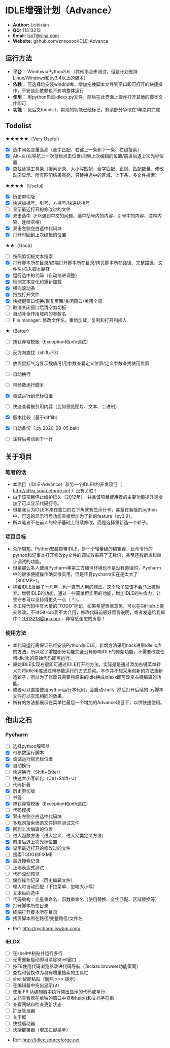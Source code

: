 # IDLE增强计划（Advance）
- __Author:__ Lishixian
- __QQ:__ 11313213
- __Email:__ lsx7@sina.com
- __Website:__ github.com/znsoooo/IDLE-Advance


## 运行方法
- __平台：__ Windows/Python3.6 （其他平台未测试，但是计划支持Linux/Windows和py3.4以上的版本）
- __依赖：__ 可选择地安装windnd库，增加拖拽脚本文件到窗口即可打开的快捷操作，不安装此依赖也不影响整体运行
- __使用：__ 用python启动idlexx.py文件，随后在此界面上操作打开其他的脚本文件即可
- __功能：__ 见后文todolist，实现的功能已经标记，剩余部分争取在1年之内完成


## Todolist

★★★★★（Very Useful）
- [x] 选中同名变量高亮（全字匹配、右键上一条和下一条、右键搜索）
- [x] Alt+左/右导航上一次鼠标点击位置/回到上次编辑的位置/前进后退上次光标位置
- [x] 查找替换工具条（搜索记录、大小写匹配、全字匹配、正则、匹配数量、修改动态显示、所有匹配结果高亮、只替换选中的区域、上下条、多文件搜索）

★★★★（Useful）
- [x] 历史剪切版
- [x] 快速加括号、引号、方括号/快速拆括号
- [ ] 显示最近打开的修改过的文件
- [x] 双击选中（FIX遇到中文的问题、选中括号内的内容、引号中的内容、注释内容、连续空格）
- [x] 双击左侧空白选中代码块
- [x] 打开时回到上次编辑的位置

★★（Good）
- [ ] 按照剪切板文本搜索
- [x] 打开脚本所在目录/终端打开脚本所在目录/拷贝脚本所在路径、完整路径、文件名/插入脚本路径
- [x] 运行选中的代码（自动缩进调整）
- [x] 检测文本变化和重新加载
- [x] 横向滚动条
- [x] 拖拽打开文件
- [x] 快捷键窗口切换/恢复页面/关闭窗口/关闭全部
- [ ] 取消关闭窗口后清空剪切板
- [ ] 自动补全作用域内的参数名
- [ ] File manager: 修改文件名，重新加载，复制和打开和插入

★（Better）
- [ ] 捕获异常模板（Exception和pdb调试）
- [ ] 反方向查找（shift+F3）
- [ ] 放置鼠标气泡显示数值/引用参数查看定义位置/定义参数查找使用位置
- [ ] 自动换行
- [ ] 带参数运行脚本
- [x] 调试运行到光标位置
- [ ] 快速查看被引用内容（比如预览图片、文本、二进制）
- [x] 版本比较（基于difflib）
- [x] 自动备份（.py.2020-08-05.bak）
- [ ] 注释后移动到下一行


## 关于项目

### 笔者的话
- 本项目（IDLE-Advance）和另一个IDLEX的开发项目（ http://idlex.sourceforge.net ）没有关联！
- 由于该项目停止维护已久（2012年），并且该项目使用者的主要功能提升是增加了可以显示代码行号。
- 但是我认为IDLE本来在窗口的右下角就有显示行号，甚至在新版的python中，可选的显示行号功能直接增加为了新的feature（py3.9）。
- 所以笔者不在前人的轮子基础上继续修改，而是选择重新造一个轮子。


### 项目目标
- 众所周知，Python安装自带IDLE，是一个轻量级的编辑器，比命令行的python和记事本打开修改py文件的调试效率高了无数倍，甚至还有断点和单步调试的功能。
- 但是那么多人使用Pycharm等第三方编译环境也不是没有道理的，Pycharm中的很多便捷操作确实很实用，但是毕竟pycharm实在是太大了（300MB+）。
- 抱着IDLE发展了十几年，也一直有人用的想法，这个轮子应该不会马上被抛弃。增强IDLE的功能，通过一些简单但实用的功能，增加IDLE的生命力，让坚守者可以坚持得更久一点（？）。
- 本工程代码中有大量的“TODO”标记，如果希望贡献意见，可以在GitHub上提交修改。不过GitHub我不太会用，修改代码前最好留言说明，或者发送给我邮件：11313213@qq.com ，非常感谢您的贡献！


### 使用方法
- 本代码运行需保证已经安装Python和IDLE，新增方法采用hack进原idlelib库的方法，所以除了增加部分功能完全没有影响IDLE的原始功能，不需要改变任何idlelib的原始代码即可运行。
- 原始IDLE实现右键即可通过IDLE打开的方法，实际是是通过添加右键菜单转义为将idlelib库通过带参数运行的方式启动。本作并不想采用创新的方法重新造轮子，所以为了修改只需要将原来的idle换成idlexx即可改变右键编辑的功能。
- 或者可以直接使用python运行本代码，会启动shell，然后打开后续的.py脚本文件可以实现相同的效果。
- 所有的方法都展示在菜单栏最后一个增加的Advance项目下，以供快速使用。


## 他山之石

### Pycharm
- [ ] 选择python解释器
- [x] 带参数运行脚本
- [x] 调试运行到光标位置
- [x] 自动换行
- [ ] 快速换行（Shift+Enter）
- [ ] 快速大小写转化（Ctrl+Shift+U）
- [ ] 代码折叠
- [x] 历史剪切版
- [ ] 书签
- [x] 捕获异常模板（Exception和pdb调试）
- [ ] 代码模板
- [x] 双击左侧空白选中代码块
- [ ] 多规则搜索筛选文件排除测试文件
- [x] 回到上次编辑的位置
- [ ] 进入函数方法（进入定义、进入父类定义方法）
- [x] 前进后退上次光标位置
- [x] 显示最近打开的修改过的文件
- [ ] 搜索TODO和FIXME
- [x] 最近搜索记录
- [ ] 正则表达式测试
- [ ] 代码滚动预览
- [ ] 储存操作记录（历史编辑文件）
- [ ] 输入时自动匹配（下拉菜单、忽略大小写）
- [ ] 文本纵向选中
- [ ] 代码重构：变量重命名、函数重命名（使用替换、全字匹配、区域替换等）
- [x] 打开脚本所在目录
- [x] 终端打开脚本所在目录
- [x] 拷贝脚本所在路径/完整路径/文件名
- Ref: http://pycharm.iswbm.com/

### IELDX
- [ ] 在shell中粘贴并运行多行
- [ ] 无需重新启动即可清除Shell窗口
- [ ] 按F8使用代码浏览器改进代码导航（和class browser功能雷同）
- [ ] 查找和替换作为具有增量搜索的工具栏
- [ ] shell智能粘贴（删除 >>> 提示）
- [ ] 在编辑器中突出显示(\t)
- [ ] 使用 F9 从编辑器中执行突出显示的代码或单行
- [ ] 文档查看器在单独的窗口中查看help()和文档字符串
- [ ] 查看网站和检查更新状态
- [ ] 扩展管理器
- [ ] 关于框
- [ ] 快捷启动器
- [ ] 快捷部署器（增加右键菜单）
- Ref: http://idlex.sourceforge.net
